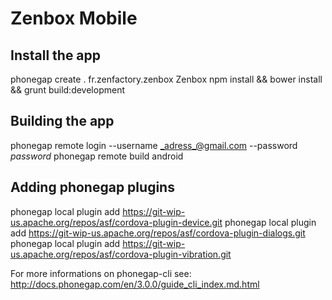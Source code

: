 # Zenbox Mobile

## Install the app
phonegap create . fr.zenfactory.zenbox Zenbox
npm install && bower install && grunt build:development

## Building the app
phonegap remote login --username _adress_@gmail.com --password _password_
phonegap remote build android

## Adding phonegap plugins
phonegap local plugin add https://git-wip-us.apache.org/repos/asf/cordova-plugin-device.git
phonegap local plugin add https://git-wip-us.apache.org/repos/asf/cordova-plugin-dialogs.git
phonegap local plugin add https://git-wip-us.apache.org/repos/asf/cordova-plugin-vibration.git


For more informations on phonegap-cli see:
http://docs.phonegap.com/en/3.0.0/guide_cli_index.md.html

